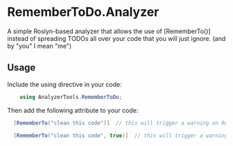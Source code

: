 # RememberToDo.Analyzer
A simple Roslyn-based analyzer that allows the use of [RememberTo()] instead of spreading TODOs all over your code that you will just ignore. (and by "you" I mean "me")


## Usage

Include the using directive in your code:
```csharp
	using AnalyzerTools.RememberToDo;
```

Then add the following attribute to your code:
```csharp
  [RememberTo("clean this code")]  // this will trigger a warning on Release
```

```csharp
  [RememberTo("clean this code", true)]  // this will trigger a warning both on Debug and Release
```

